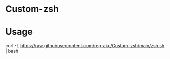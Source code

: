 # Custom-zsh

# Usage
curl -L  https://raw.githubusercontent.com/rep-aku/Custom-zsh/main/zsh.sh | bash
 
